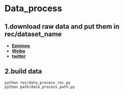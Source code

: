 # Data_process


## 1.download raw data and put them in rec/dataset_name 

- [**Epinions**](https://www.cse.msu.edu/∼tangjili/trust.html)
- [**Weibo**](https://www.aminer.cn/data-sna#Weibo-Net-Tweet)
- [**twitter**](https://www.aminer.cn/data-sna#Twitter-Dynamic-Net)

## 2.build data
    
    python rec/data_process_rec.py
    python path/data_process_path.py